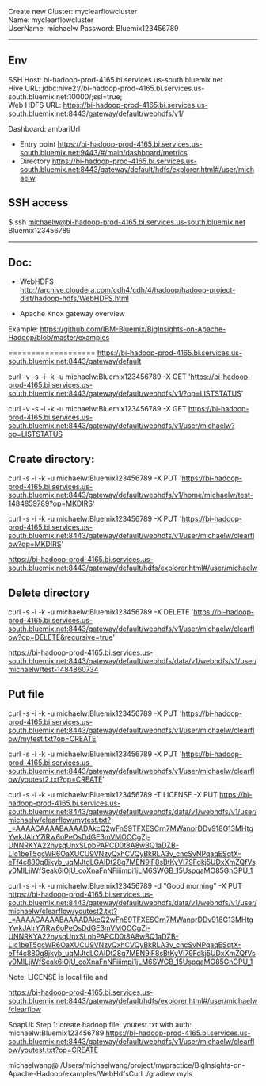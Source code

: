 Create new Cluster:  myclearflowcluster    
Name: myclearflowcluster     
UserName: michaelw
Password: Bluemix123456789

---
## Env
SSH Host:   bi-hadoop-prod-4165.bi.services.us-south.bluemix.net   
Hive URL: jdbc:hive2://bi-hadoop-prod-4165.bi.services.us-south.bluemix.net:10000/;ssl=true;   
Web HDFS URL: https://bi-hadoop-prod-4165.bi.services.us-south.bluemix.net:8443/gateway/default/webhdfs/v1/   

Dashboard:  ambariUrl    
* Entry point
https://bi-hadoop-prod-4165.bi.services.us-south.bluemix.net:9443/#/main/dashboard/metrics    
* Directory
https://bi-hadoop-prod-4165.bi.services.us-south.bluemix.net:8443/gateway/default/hdfs/explorer.html#/user/michaelw   

## SSH access
$ ssh  michaelw@bi-hadoop-prod-4165.bi.services.us-south.bluemix.net
Bluemix123456789

---
## Doc:

* WebHDFS   
http://archive.cloudera.com/cdh4/cdh/4/hadoop/hadoop-project-dist/hadoop-hdfs/WebHDFS.html

* Apache Knox gateway overview

Example:
https://github.com/IBM-Bluemix/BigInsights-on-Apache-Hadoop/blob/master/examples






===================
https://bi-hadoop-prod-4165.bi.services.us-south.bluemix.net:8443/gateway/default

curl -v -s -i -k -u michaelw:Bluemix123456789 -X GET 'https://bi-hadoop-prod-4165.bi.services.us-south.bluemix.net:8443/gateway/default/webhdfs/v1/?op=LISTSTATUS'

curl -v -s -i -k -u michaelw:Bluemix123456789 -X GET https://bi-hadoop-prod-4165.bi.services.us-south.bluemix.net:8443/gateway/default/webhdfs/v1/user/michaelw?op=LISTSTATUS



## Create directory:
curl -s -i -k -u michaelw:Bluemix123456789 -X PUT 'https://bi-hadoop-prod-4165.bi.services.us-south.bluemix.net:8443/gateway/default/webhdfs/v1/home/michaelw/test-1484859789?op=MKDIRS'

curl -s -i -k -u michaelw:Bluemix123456789 -X PUT 'https://bi-hadoop-prod-4165.bi.services.us-south.bluemix.net:8443/gateway/default/webhdfs/v1/user/michaelw/clearflow?op=MKDIRS'

https://bi-hadoop-prod-4165.bi.services.us-south.bluemix.net:8443/gateway/default/hdfs/explorer.html#/user/michaelw  

## Delete directory
curl -s -i -k -u michaelw:Bluemix123456789 -X DELETE 'https://bi-hadoop-prod-4165.bi.services.us-south.bluemix.net:8443/gateway/default/webhdfs/v1/user/michaelw/clearflow?op=DELETE&recursive=true'

https://bi-hadoop-prod-4165.bi.services.us-south.bluemix.net:8443/gateway/default/webhdfs/data/v1/webhdfs/v1/user/michaelw/test-1484860734

## Put file
curl -s -i -k -u michaelw:Bluemix123456789 -X PUT 'https://bi-hadoop-prod-4165.bi.services.us-south.bluemix.net:8443/gateway/default/webhdfs/v1/user/michaelw/clearflow/mytest.txt?op=CREATE'

curl -s -i -k -u michaelw:Bluemix123456789 -X PUT 'https://bi-hadoop-prod-4165.bi.services.us-south.bluemix.net:8443/gateway/default/webhdfs/v1/user/michaelw/clearflow/youtest2.txt?op=CREATE'

curl -s -i -k -u michaelw:Bluemix123456789  -T LICENSE -X PUT https://bi-hadoop-prod-4165.bi.services.us-south.bluemix.net:8443/gateway/default/webhdfs/data/v1/webhdfs/v1/user/michaelw/clearflow/mytest.txt?_=AAAACAAAABAAAADAkcQ2wFnS9TFXESCrn7MWanprDDv918G13MHtgYwkJAlrY7iRw6oPeOsDdGE3mVMOOCgZj-UNNRKYA22nysqUnxSLpbPAPCD0t8A8wBQ1aDZB-LIc1beT5gcWR6OaXUCU9VNzyQxhCVQyBkRLA3v_cncSvNPqaqESqtX-eTf4c880g8jkyb_uqMJtdLGAIDt28q7MEN9iF8sBtKyVI79Fdkj5UDxXmZQfVsy0MILjiWfSeak6iOjU_coXnaFnNFiiimpi1jLM6SWGB_15UspqaMO85GnGPU_1

curl -s -i -k -u michaelw:Bluemix123456789  -d "Good morning" -X PUT https://bi-hadoop-prod-4165.bi.services.us-south.bluemix.net:8443/gateway/default/webhdfs/data/v1/webhdfs/v1/user/michaelw/clearflow/youtest2.txt?_=AAAACAAAABAAAADAkcQ2wFnS9TFXESCrn7MWanprDDv918G13MHtgYwkJAlrY7iRw6oPeOsDdGE3mVMOOCgZj-UNNRKYA22nysqUnxSLpbPAPCD0t8A8wBQ1aDZB-LIc1beT5gcWR6OaXUCU9VNzyQxhCVQyBkRLA3v_cncSvNPqaqESqtX-eTf4c880g8jkyb_uqMJtdLGAIDt28q7MEN9iF8sBtKyVI79Fdkj5UDxXmZQfVsy0MILjiWfSeak6iOjU_coXnaFnNFiiimpi1jLM6SWGB_15UspqaMO85GnGPU_1


Note: LICENSE is local file and

https://bi-hadoop-prod-4165.bi.services.us-south.bluemix.net:8443/gateway/default/hdfs/explorer.html#/user/michaelw/clearflow

SoapUI:
Step 1: create hadoop file: youtest.txt with auth: michaelw:Bluemix123456789 https://bi-hadoop-prod-4165.bi.services.us-south.bluemix.net:8443/gateway/default/webhdfs/v1/user/michaelw/clearflow/youtest.txt?op=CREATE

michaelwang@ /Users/michaelwang/project/mypractice/BigInsights-on-Apache-Hadoop/examples/WebHdfsCurl
./gradlew myls
